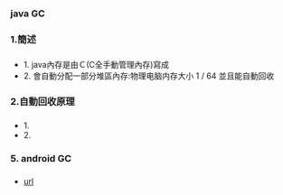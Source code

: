 <h3>java GC</h3>

<h3>1.簡述<h3>
<h4></h4>
<ul> 
  <li>1. java內存是由Ｃ(C全手動管理內存)寫成</li>
  <li>2. 會自動分配一部分堆區內存:物理电脑内存大小 1 / 64 並且能自動回收</li>
</ul>
  
<h3>2.自動回收原理<h3>
<h4></h4>
<ul> 
  <li>1. </li>
  <li>2. </li>
</ul>
  
<h3>5. android GC<h3>
<h4></h4>
<ul> 
  <li><a href="">url</a></li>
  
</ul>
